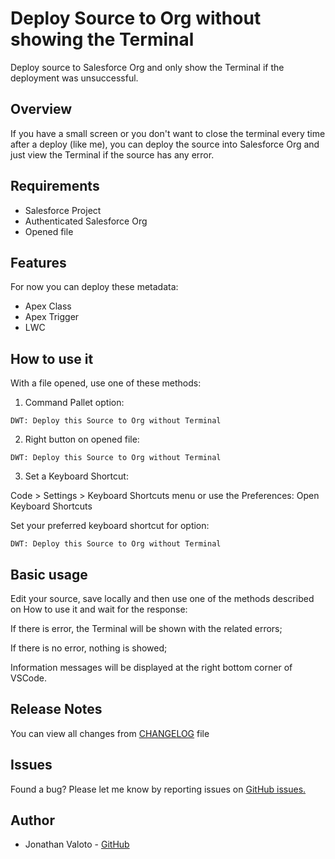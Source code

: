 # Deploy Source to Org without showing the Terminal

Deploy source to Salesforce Org and only show the Terminal if the deployment was unsuccessful.

## Overview

If you have a small screen or you don't want to close the terminal every time after a deploy (like me), 
you can deploy the source into Salesforce Org and just view the Terminal if the source has any error.

## Requirements

- Salesforce Project
- Authenticated Salesforce Org
- Opened file

## Features

For now you can deploy these metadata:

- Apex Class
- Apex Trigger
- LWC

## How to use it

With a file opened, use one of these methods:

1. Command Pallet option:

```
DWT: Deploy this Source to Org without Terminal
```

2. Right button on opened file:

```
DWT: Deploy this Source to Org without Terminal
```

3. Set a Keyboard Shortcut:

Code > Settings > Keyboard Shortcuts menu or use the Preferences: Open Keyboard Shortcuts

Set your preferred keyboard shortcut for option:

```
DWT: Deploy this Source to Org without Terminal
```

## Basic usage

Edit your source, save locally and then use one of the methods described on How to use it and wait for the response:

If there is error, the Terminal will be shown with the related errors;

If there is no error, nothing is showed;

Information messages will be displayed at the right bottom corner of VSCode.

## Release Notes

You can view all changes from [CHANGELOG](https://github.com/jvaloto/salesforce-deploy-without-terminal/blob/main/CHANGELOG.md) file

## Issues


Found a bug?
Please let me know by reporting issues on [GitHub issues.](https://github.com/jvaloto/salesforce-deploy-without-terminal/issues)

## Author

- Jonathan Valoto - [GitHub](https://github.com/jvaloto)